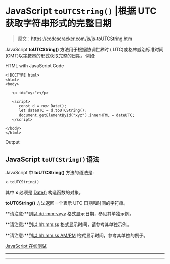 # JavaScript `toUTCString()` |根据 UTC 获取字符串形式的完整日期

> 原文：<https://codescracker.com/js/js-toUTCString.htm>

JavaScript **toUTCString()** 方法用于根据协调世界时 ( UTC)或格林威治标准时间(GMT)以[字符串](/js/js-strings.htm)的形式获取完整的日期。例如:

HTML with JavaScript Code

```
<!DOCTYPE html>
<html>
<body>

   <p id="xyz"></p>

   <script>
      const d = new Date();
      let dateUTC = d.toUTCString();
      document.getElementById("xyz").innerHTML = dateUTC;
   </script>

</body>
</html>
```

Output

## JavaScript `toUTCString()`语法

JavaScript 中 **toUTCString()** 方法的语法是:

```
x.toUTCString()
```

其中 **x** 必须是 [Date()](/js/js-date-constructor.htm) 构造函数的对象。

**toUTCString()** 方法返回一个表示 UTC 日期和时间的字符串。

**请注意:**到[以 dd-mm-yyyy](/js/js-dates.htm#b) 格式显示日期，参见其单独示例。

**请注意:**到[以 hh:mm:ss](/js/js-dates.htm#c) 格式显示时间，请参考其单独示例。

**请注意:**到[以 hh:mm:ss AM/PM](/js/js-dates.htm#d) 格式显示时间，参考其单独的例子。

[JavaScript 在线测试](/exam/showtest.php?subid=6)

* * *

* * *